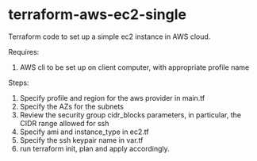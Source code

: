 # terraform-aws-ec2-single

Terraform code to set up a simple ec2 instance in AWS cloud.

Requires:
1. AWS cli to be set up on client computer, with appropriate profile name

Steps:
1. Specify profile and region for the aws provider in main.tf
2. Specify the AZs for the subnets
3. Review the security group cidr_blocks parameters, in particular, the CIDR range allowed for ssh
4. Specify ami and instance_type in ec2.tf
5. Specify the ssh keypair name in var.tf
6. run terraform init, plan and apply accordingly.

